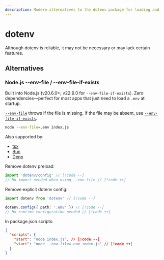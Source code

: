 ```yaml
---
description: Modern alternatives to the dotenv package for loading and managing .env files in Node.js
---
```


# dotenv

Although dotenv is reliable, it may not be necessary or may lack certain features.

## Alternatives

### Node.js --env-file / --env-file-if-exists

Built into Node.js (v20.6.0+; v22.9.0 for `--env-file-if-exists`). Zero dependencies—perfect for most apps that just need to load a `.env` at startup.

[`--env-file`](https://nodejs.org/dist/latest-v20.x/docs/api/cli.html#--env-fileconfig) throws if the file is missing. If the file may be absent, use [`--env-file-if-exists`](https://nodejs.org/docs/latest-v22.x/api/cli.html#--env-file-if-existsconfig).

```bash
node --env-file=.env index.js
```

Also supported by:

- [tsx](https://www.npmjs.com/package/tsx)
- [Bun](https://bun.sh/docs/runtime/env#manually-specifying-env-files)
- [Deno](https://docs.deno.com/runtime/reference/env_variables/#.env-file)

Remove dotenv preload:

```ts
import 'dotenv/config' // [!code --]
// No import needed when using --env-file // [!code ++]
```

Remove explicit dotenv config:

```ts
import dotenv from 'dotenv' // [!code --]

dotenv.config({ path: '.env' }) // [!code --]
// No runtime configuration needed // [!code ++]
```

In package.json scripts:

```json
{
  "scripts": {
    "start": "node index.js", // [!code --]
    "start": "node --env-file=.env index.js" // [!code ++]
  }
}
```
